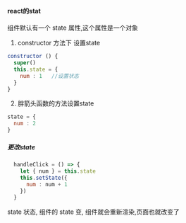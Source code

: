 #### react的stat
组件默认有一个 state 属性,这个属性是一个对象
1. constructor 方法下 设置state
```js
constructor () {
  super()
  this.state = {
    num : 1   //设置状态
  }
}
```
2. 胖箭头函数的方法设置state
```js
state = {
  num : 2
}
```
##### 更改state
```js
  handleClick = () => {
    let { num } = this.state
    this.setState({
      num : num + 1
    })
  }
  ```

state 状态, 组件的 state 变, 组件就会重新渲染,页面也就改变了
